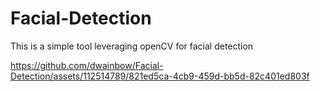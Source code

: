 # Facial-Detection
This is a simple tool leveraging openCV for facial detection

https://github.com/dwainbow/Facial-Detection/assets/112514789/821ed5ca-4cb9-459d-bb5d-82c401ed803f

